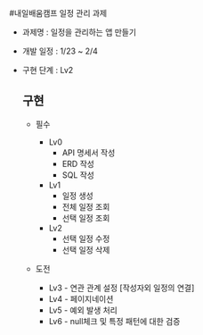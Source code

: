 #내일배움캠프 일정 관리 과제

* 과제명 : 일정을 관리하는 앱 만들기
* 개발 일정 : 1/23 ~ 2/4
* 구현 단계 : Lv2

  ## 구현
  * 필수
    * Lv0
       - API 명세서 작성
       - ERD 작성
       - SQL 작성
    * Lv1
       - 일정 생성
       - 전체 일정 조회
       - 선택 일정 조회
    * Lv2
       - 선택 일정 수정
       - 선택 일정 삭제
     
  * 도전
    * Lv3 - 연관 관계 설정 [작성자외 일정의 연결]
    * Lv4 - 페이지네이션
    * Lv5 - 예외 발생 처리
    * Lv6 - null체크 및 특정 패턴에 대한 검증
